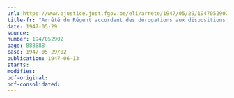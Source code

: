 ```yaml
---
url: https://www.ejustice.just.fgov.be/eli/arrete/1947/05/29/1947052902/justel
title-fr: "Arrêté du Régent accordant des dérogations aux dispositions de l'arrêté du Régent du 29 mai 1947, instituant une règlementation économique au sein de l'industrie du caoutchouc"
date: 1947-05-29
source:
number: 1947052902
page: 888888
case: 1947-05-29/02
publication: 1947-06-13
starts:
modifies:
pdf-original:
pdf-consolidated:
---
```


